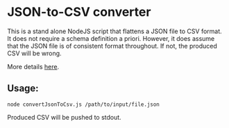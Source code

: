 # JSON-to-CSV converter

This is a stand alone NodeJS script that flattens a JSON file to CSV format. It does not require a schema definition a priori. However, it does assume that the JSON file is of consistent format throughout. If not, the produced CSV will be wrong.

More details <a href="http://yelkhatib.tumblr.com/post/51147153670/converting-json-to-csv">here</a>.

## Usage:
    node convertJsonToCsv.js /path/to/input/file.json

Produced CSV will be pushed to stdout.
